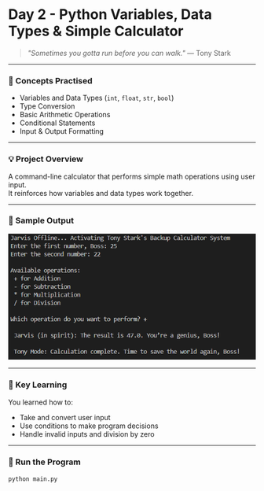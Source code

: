 # Day 2 - Python Variables, Data Types & Simple Calculator

> *"Sometimes you gotta run before you can walk."* — Tony Stark

---

### 🧠 Concepts Practised
- Variables and Data Types (`int`, `float`, `str`, `bool`)
- Type Conversion
- Basic Arithmetic Operations
- Conditional Statements
- Input & Output Formatting

---

### 💡 Project Overview
A command-line calculator that performs simple math operations using user input.  
It reinforces how variables and data types work together.

---

### 🧩 Sample Output
![Calculator Output](https://raw.githubusercontent.com/hnnthecore/100DaysOfPythonMastery/main/02_day/day2_output.png)

---

### 🧠 Key Learning
You learned how to:
- Take and convert user input  
- Use conditions to make program decisions  
- Handle invalid inputs and division by zero  

---

### 🚀 Run the Program
```bash
python main.py
